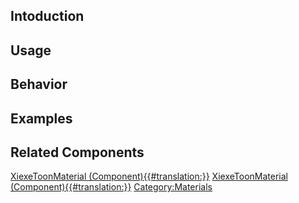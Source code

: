 <languages></languages> <translate>

## Intoduction

## Usage

## Behavior

## Examples

## Related Components

</translate>

[XiexeToonMaterial
(Component){{#translation:}}](Category:Components{{#translation:}} "wikilink")
[XiexeToonMaterial
(Component){{#translation:}}](Category:Components:Assets:Materials{{#translation:}} "wikilink")
[Category:Materials](Category:Materials "wikilink")